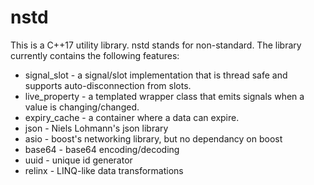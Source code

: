 # nstd

This is a C++17 utility library. nstd stands for non-standard.
The library currently contains the following features:
   * signal_slot    - a signal/slot implementation that is thread safe and supports auto-disconnection from slots.
   * live_property - a templated wrapper class that emits signals when a value is changing/changed.
   * expiry_cache  - a container where a data can expire.
   * json - Niels Lohmann's json library
   * asio - boost's networking library, but no dependancy on boost
   * base64 - base64 encoding/decoding
   * uuid - unique id generator
   * relinx - LINQ-like data transformations
